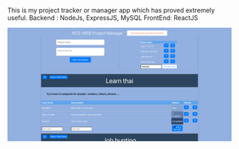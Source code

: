 This is my project tracker or manager app which has proved extremely useful.
Backend : NodeJs, ExpressJS, MySQL
FrontEnd: ReactJS

!["pmanager"](pmanager.png)
